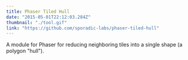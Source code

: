 ```yaml
---
title: Phaser Tiled Hull
date: "2015-05-01T22:12:03.284Z"
thumbnail: "./tool.gif"
link: "https://github.com/sporadic-labs/phaser-tiled-hull"
---
```


A module for Phaser for reducing neighboring tiles into a single shape (a polygon "hull").

